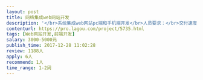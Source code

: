 ```yaml
---                
layout: post       
title: 网络集成web网站开发           
description: '</br>系统集成web网站pc端和手机端开发</br>人员要求：</br>交付速度快</br>做过类似项目</br>沟通能力强</br>'     
contenturl: https://pro.lagou.com/project/5735.html      
tags: [Web网站开发,前端开发]            
salary: 3000-5000元          
publish_time: 2017-12-28 11:02:28         
review: 1188人                   
apply: 6人                   
recommend: 1人                   
time_range: 1-2周              
---                 
```

